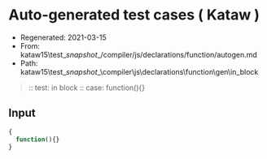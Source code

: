 # Auto-generated test cases ( Kataw )
- Regenerated: 2021-03-15
- From: kataw15\test\__snapshot__/compiler/js/declarations/function/autogen.md
- Path: kataw15\test\__snapshot__\compiler\js\declarations\function\gen\in_block
> :: test: in block
> :: case: function(){}
## Input

`````js
{
  function(){}
}
`````
